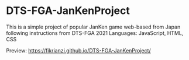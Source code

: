 # DTS-FGA-JanKenProject
This is a simple project of popular JanKen game web-based from Japan following instructions from DTS-FGA 2021
Languages: JavaScript, HTML, CSS

Preview:
https://fikrianzi.github.io/DTS-FGA-JanKenProject/
